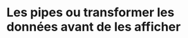 <!-- .slide: class="transition-white sfeir-bg-pink" -->
# Les pipes ou transformer les données avant de les afficher
